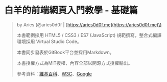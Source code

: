 # 白羊的前端網頁入門教學 - 基礎篇

> by Aries \(@aries0d0f \| [https://aries0d0f.me](https://aries0d0f.me)\)
>
> 本書範例採用 HTML5 / CSS3 / ES7 \(JavaScript\) 規範撰寫，整合式編譯環境採用 Virtual Studio Code。
>
> 本書同步發表於GitBook平台並採用Markdown。
>
> 本書授權方式為MIT授權，內容全部以開源方式授權輸出。
>
> 參考資料：[維基百科](https://wikipedia.org/)、[W3C](https://www.w3.org/)、[Google](https://google.com)



